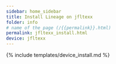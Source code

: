 ```yaml
---
sidebar: home_sidebar
title: Install Lineage on jfltexx
folder: info
# name of the page (/{{permalink}}.html)
permalink: jfltexx_install.html
device: jfltexx
---
```

{% include templates/device_install.md %}
